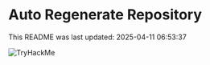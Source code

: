 # Auto Regenerate Repository

This README was last updated: 2025-04-11 06:53:37

 ![TryHackMe](https://tryhackme.com/badge/533634)